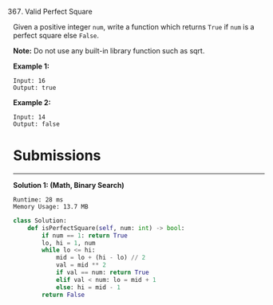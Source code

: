 367. Valid Perfect Square

Given a positive integer `num`, write a function which returns `True` if `num` is a perfect square else `False`.

**Note:** Do not use any built-in library function such as sqrt.

**Example 1:**
```
Input: 16
Output: true
```

**Example 2:**
```
Input: 14
Output: false
```

# Submissions
---
**Solution 1: (Math, Binary Search)**
```
Runtime: 28 ms
Memory Usage: 13.7 MB
```
```python
class Solution:
    def isPerfectSquare(self, num: int) -> bool:
        if num == 1: return True
        lo, hi = 1, num
        while lo <= hi:
            mid = lo + (hi - lo) // 2
            val = mid ** 2
            if val == num: return True
            elif val < num: lo = mid + 1
            else: hi = mid - 1
        return False
```